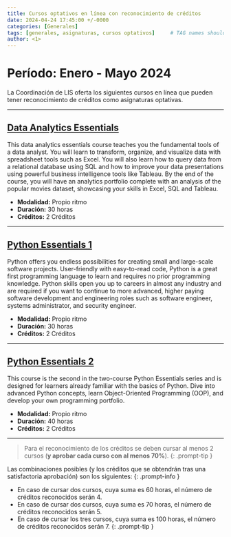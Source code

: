 ```yaml
---
title: Cursos optativos en línea con reconocimiento de créditos
date: 2024-04-24 17:45:00 +/-0000
categories: [Generales]
tags: [generales, asignaturas, cursos optativos]     # TAG names should always be lowercase
author: <1>
---
```


# Período: Enero - Mayo 2024

La Coordinación de LIS oferta los siguientes cursos en línea que pueden tener reconocimiento de créditos como asignaturas optativas.

---
## [Data Analytics Essentials](https://skillsforall.com/course/data-analytics-essentials?courseLang=en-US&instance_id=8968e355-7906-4a65-9fcb-6c6736db52b6)
This data analytics essentials course teaches you the fundamental tools of a data analyst. You will learn to transform, organize, and visualize data with spreadsheet tools such as Excel. You will also learn how to query data from a relational database using SQL and how to improve your data presentations using powerful business intelligence tools like Tableau. By the end of the course, you will have an analytics portfolio complete with an analysis of the popular movies dataset, showcasing your skills in Excel, SQL and Tableau.
- **Modalidad:** Propio ritmo
- **Duración:** 30 horas
- **Créditos:** 2 Créditos

---
## [Python Essentials 1](https://skillsforall.com/course/python-essentials-1?courseLang=en-US&instance_id=aaa466ea-329a-4d27-8f70-c3ea098d63c4)
Python offers you endless possibilities for creating small and large-scale software projects. User-friendly with easy-to-read code, Python is a great first programming language to learn and requires no prior programming knowledge. Python skills open you up to careers in almost any industry and are required if you want to continue to more advanced, higher paying software development and engineering roles such as software engineer, systems administrator, and security engineer.
- **Modalidad:** Propio ritmo
- **Duración:** 30 horas
- **Créditos:** 2 Créditos

---
## [Python Essentials 2](https://skillsforall.com/course/python-essentials-2?courseLang=en-US&instance_id=f5d1ad7c-da3d-4985-80a6-38a55529a71d)
This course is the second in the two-course Python Essentials series and is designed for learners already familiar with the basics of Python. Dive into advanced Python concepts, learn Object-Oriented Programming (OOP), and develop your own programming portfolio.
- **Modalidad:** Propio ritmo
- **Duración:** 40 horas
- **Créditos:** 2 Créditos

---

> Para el reconocimiento de los créditos se deben cursar al menos 2 cursos (**y aprobar cada curso con al menos 70%**). {: .prompt-tip }


Las combinaciones posibles (y los créditos que se obtendrán tras una satisfactoria aprobación) son los siguientes: {: .prompt-info }

- En caso de cursar dos cursos, cuya suma es 60 horas, el número de créditos reconocidos serán 4.
- En caso de cursar dos cursos, cuya suma es 70 horas, el número de créditos reconocidos serán 5.
- En caso de cursar los tres cursos, cuya suma es 100 horas, el número de créditos reconocidos serán 7.
{: .prompt-tip }

